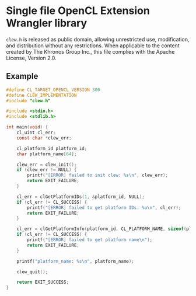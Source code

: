 # Single file OpenCL Extension Wrangler library

`clew.h` is released as public domain, allowing unrestricted use, modification, and distribution without any restrictions. When applicable to the content created by The Khronos Group Inc., this file complies with the Apache License, Version 2.0.

## Example

```c
#define CL_TARGET_OPENCL_VERSION 300
#define CLEW_IMPLEMENTATION
#include "clew.h"

#include <stdio.h>
#include <stdlib.h>

int main(void) {
    cl_uint cl_err;
    const char *clew_err;

    cl_platform_id platform_id;
    char platform_name[64];

    clew_err = clew_init();
    if (clew_err != NULL) {
        printf("[ERROR] failed to init clew: %s\n", clew_err);
        return EXIT_FAILURE;
    }

    cl_err = clGetPlatformIDs(1, &platform_id, NULL);
    if (cl_err != CL_SUCCESS) {
        printf("[ERROR] failed to get platform IDs: %u\n", cl_err);
        return EXIT_FAILURE;
    }

    cl_err = clGetPlatformInfo(platform_id, CL_PLATFORM_NAME, sizeof(platform_name), platform_name, NULL);
    if (cl_err != CL_SUCCESS) {
        printf("[ERROR] failed to get platform name\n");
        return EXIT_FAILURE;
    }

    printf("platform_name: %s\n", platform_name);

    clew_quit();

    return EXIT_SUCCESS;
}
```
